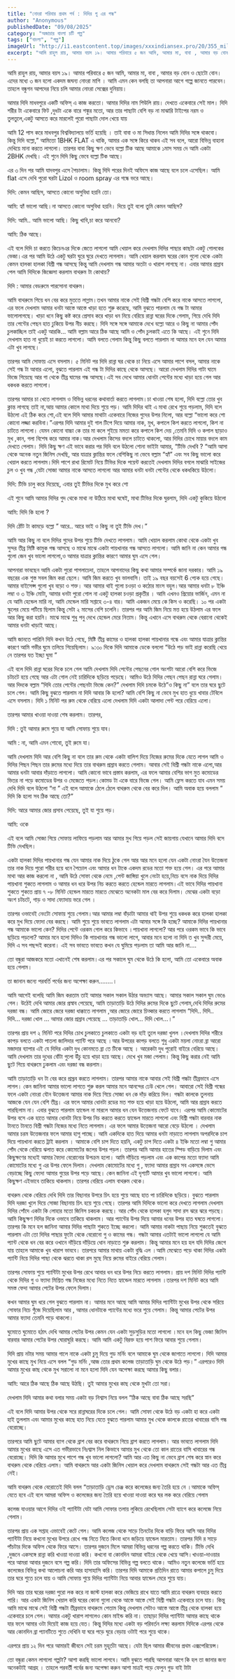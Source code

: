 ```yaml
---
title: "নোংরা পরিবার প্রথম পর্ব : দিদির গু এর গন্ধ"
author: "Anonymous"
publishedDate: "09/08/2025"
category: "অজাচার বাংলা চটি গল্প"
tags: ["বাংলা", "গল্প"]
imageUrl: "http://i1.eastcontent.top/images/xxxindiansex.pro/20/355_milf_gets.jpg"
excerpt: "আমি রাহুল রায়, আমার বয়স ১৯। আমার পরিবারে ৫ জন আমি, আমার মা, বাবা , আমার বড় বোন ও ছোটো বোন। এদের মধ্যে ৩ জন হলো একদম জঘন্য নোংরা মাগি । আমি এমন কেন বলছি তা আপনারা আগে গল্পে জানতে পারবেন। তাহলে বন্ধু..."
---
```


আমি রাহুল রায়, আমার বয়স ১৯। আমার পরিবারে ৫ জন আমি, আমার মা, বাবা , আমার বড় বোন ও ছোটো বোন। এদের মধ্যে ৩ জন হলো একদম জঘন্য নোংরা মাগি । আমি এমন কেন বলছি তা আপনারা আগে গল্পে জানতে পারবেন। তাহলে বন্ধুগন আপদের নিয়ে চলি আমার নোংরা সেক্সের দুনিয়ায়।


আমার দিদি মাধবপুরে একটি অফিস্ এ কাজ করতো। আমার দিদির নাম শিউলি রায়। দেখতে একেবারে সেই মাল। দিদি শরীর টা একেবারে ফিট ,দুধটা একে বারে শঙ্কুর মতো, আর তার পাছাটা বেশি বড় না মাঝারি টাইপের নরম ও তুলতুলে,একটু আসতে করে মারলেই পুরো পাছাটা দোল খেয়ে যায়


আমি 12 পাস করে মাধবপুর বিশ্ববিদ্যালয়ে ভর্তি হয়েছি । তাই বাবা ও মা সিধান্ত নিলেন আমি দিদির সঙ্গে থাকবো। কিন্তু দিদি বল্লো,” আমিতো 1BHK FLAT এ থাকি, আমার এক সঙ্গে কিরে থাকব এই সব বলে, আরো বিভিন্ন বাহানা দেখিয়ে মানা করতে লাগলো। তারপর বাবা কিছু ক্ষণ ভেবে বল্লো টিক আছে আমাকে ১মাস সময় দে আমি একটা 2BHK দেখছি। এই শুনে দিদি কিছু ভেবে বল্লো টিক আছে।


এর ৩ দিন পর আমি যাদবপুর এসে পৈচালাম। কিন্তু দিদি পরের দিনই অফিসে কাজ আছে বলে চলে এসেছিল। আমি flat এসে দেখি পুরো ঘরটা Lizol ও room spray এর গন্ধে ভরে আছে।

দিদি: কেমন আছিস, আসতে কোনো অসুবিধা হয়নি তো।

আমি: হ্যাঁ ভালো আছি।না আসতে কোনো অসুবিধা হয়নি। দিয়ে তুই বলো তুমি কেমন আছিস?

দিদি: আমি.. আমি ভালো আছি। কিছু খাবি,চা করে আনবো?

আমি: ঠিক আছে।

এই বলে দিদি চা করতে কিচেনএর দিকে জেতে লাগলো আমি খেয়াল করে দেখলাম দিদির পাছার কাছটা একটু গোলকের ভেজা।এর পর আমি উঠে একটু ঘরটা ঘুরে ঘুরে দেখতে লাগলাম। আমি খেয়াল করলাম ঘরের কোন গুলো থেকে একটা কেমন হালকা হালকা বিশ্রী গন্ধ আসছে কিন্তু আমি দেখলাম গন্ধ আমার অতটা ও খারাপ লাগছে না। এবার আমার প্রস্রাব পেল আমি দিদিকে জিজ্ঞেসা করলাম বাথরুম টা কোথায়?

দিদি : আমার বেডরুমে পারসোনা বাথরুম।

আমি বাথরুমে গিয়ে ধন বের করে মুততে লাগ্লাম।তখন আমার নাকে সেই বিশ্রী গন্ধটা বেশি করে নাকে আসতে লাগলো, এর ফলে দেখলাম আমার ধনটা আস্তে আস্তে খাড়া হতে শুরু করেছে, আমি বুঝতে পারলাম যে গন্ধ টা আমার ভালোলাগছে। খাড়া ধনে কিছু কষ্ট করে প্রেসাব করে খাড়া ধন নিয়ে বেরিয়ে রান্না ঘরের দিকে গেলাম, গিয়ে দেখি দিদি তার পেন্টের পেছন হাত ঢুকিয়ে উপর নীচ করছে। দিদি সঙ্গে সঙ্গে আমাকে দেখে বল্লো আরে ও কিছু না আমার পোঁদ চুলকাচ্ছিল তাই একটু আরকি… আমি বল্লাম আরে ঠিক আছে আমি ও পোঁদ চুলকাই এতে কি আছে। এই শুনে দিদি দেখলাম হাত না ধুয়েই চা করতে লাগলো। আমি বলতে গেলাম কিন্তু কিছু বলতে পারলাম না আমার মনে হল যেন আমার এটা খুব লাগছে।

তারপর আমি সোফায় এসে বসলাম। ৫ মিনিট পর দিদি রান্না ঘর থেকে চা নিয়ে এসে আমার পাশে বসল, আমার নাকে সেই গন্ধ টা আবার এলো, বুঝতে পারলাম এই গন্ধ টা দিদির কাছে থেকে আসছে। আরো দেখলাম দিদির গাটা ঘামে ভিজে গিয়েছে আর গা থেকে তীব্র ঘামের গন্ধ আসছে।এই সব দেখে আমার ধোনটা পেন্টের মধ্যে খাড়া হয়ে গেল আর ধকধক করতে লাগলো।

তারপর আমার চা খেতে লাগলাম ও বিভিন্ন ধরনের কথাবার্তা করতে লাগলাম।চা খাওয়া শেষ হলো, দিদি বল্লো তোর খুব ক্লান্ত লাগছে তাই না,আয় আমার কোলে মাথা দিয়ে শুয়ে পড়। আমি দিদির থাই এ মাথা রেখে শুয়ে পড়লাম, দিদি বলে উঠলো এই ঠিক করে শো,এই বলে দিদি আমার মাথাটা একেবারে নিজের গুদের উপর নিলো, আর বল্লো “ভালো করে শো কোনো লজ্জা করবিনা।”এরপর দিদি আমার দুই গাল টিপে দিয়ে আমার নাক, মুখ, কপালে কিশ করতে লাগলো, কিশ না চাটতে লাগলো। যেমন কোনো বাচ্চা কে তার মা কলে শুইয়ে মমতা করে কপালে কিশ দেয় ,তেমনি দিদি ও কপাল ছাড়াও মুখ ,কান, গলা বিশেষ করে আমার নাক।আর দেখলাম কিসের বদলে চাটতে থাকলো, আর দিদির চোখে মায়ার বদলে কাম দেখতে পেলাম। দিদি কিছু ক্ষণ এই ভাবে করার পর দিদি বলে উঠলো শোনা ভাইটা আমার, “টিভি দেখবি ? “আমি আসা থেকে অনেক নতুন জিনিস দেখছি, আর যাত্রার ক্লান্তির ফলে বেশিকিছু না ভেবে বল্লাম “হ্যাঁ” এবং সব কিছু ভালো করে খেয়াল করতে লাগলাম।দিদি পাশে রাখা রিমোট নিয়ে টিভির দিকে পয়েন্ট করতেই দেখলাম দিদির বগলে মাঝারি সাইজের চুল ও খুব গন্ধ ,যেটা সোজা আমার নাকে আসতে লাগলো আর আমার ধনটা ধনটা পেন্টের থেকে ধকধকিয়ে উঠলো।

দিদি: টিভি চালু করে দিয়েছে, এবার তুই টিভির দিকে মুখ করে শো

এই শুনে আমি আমার দিদির গুদ থেকে মাথা না উঠিয়ে মাথা ঘষেই, মাথা টিভির দিকে ঘুরলাম, দিদি একটু কুকিয়ে উঠলো

আমি: দিদি কি হলো ?

দিদি ঠোঁট টা কামড়ে বল্লো ” আরে.. আরে ভাই ও কিছু না তুই টিভি দেখ।”

আমি আর কিছু না বলে দিদির গুদের উপর শুয়ে টিভি দেখতে লাগলাম। আমি খেয়াল করলাম কোথা থেকে একটা খুব সুন্দর তীব্র মিষ্টি কামুক গন্ধ আসছে ও মাঝে মাঝে একটা পায়খানার গন্ধ আসতে লাগলো। আমি জানি না কেন আমার গন্ধ গুলো জেন খুব ভালো লাগলো,ও আমার যাত্রার ক্লান্তির কারণে আমার ঘুম এসে গেল।


আপনারা ভাবছেন আমি একটা পুরো পাগলাচেদা, তাহলে আপনাদের কিছু কথা আমার সম্পর্কে জানা দরকার। আমি ১৯ বছরের এক শুস্ত সবল জিম করা ছেলে। আমি জিম করতে খুব ভালবাসি। তাই ১৯ বছর বয়সেই 6 প্যেক হয়ে গেছে। আমার বাইসেপ্স গুলো খুব বড়ো ও শক্ত। আর আমার থাই গুলো চওড়া ও কঠোর মাংস বহুল।আর আমার ধনটা ৮ ইঞ্চি লম্বা ও ৩ ইঞ্চি মোটা, আমার ধনটা পুরো গোল না একটু হালকা চওড়া প্রকৃতীর । আমি এখনও প্রিয়োর‌ ভার্জিন, এমন না যে আমি হেন্ডেল মারি না, আমি মেন্ডেল মারি সপ্তাহে ৩-৪ বার। আমি একজন মেয়ে কে কিস ও করেছি। ১০ পর একটা স্কুলের মেয়ে পটিয়ে ছিলাম কিন্তু সেটা ২ মাসের বেশি চলেনি। তারপর পর আমি জিম নিয়ে মত্ত হয়ে উঠলাম এর ফলে আর কিছু করা হয়নি। মাঝে মাঝে শুধু পনু দেখে হেন্ডেল মেরে নিতাম। কিন্তু এখানে এসে বাথরুম থেকে বেরানো থেকেই আমার ধনটা খাড়াই আছে।

আমি জানতে পারিনি দিদি কখন উঠে গেছে, মিষ্টি তীব্র কামের ও হালকা হালকা পায়খানার গন্ধে এবং আমার যাত্রার ক্লান্তির কারণে আমি গভীর ঘুমে তলিয়ে গিয়েছিলাম। ৯:৩০ দিকে দিদি আমাকে ডেকে বললো “উঠে পড় ভাই রান্না করেছি খেয়ে নে তারপর যত ইচ্ছা ঘুমা ”

এই বলে দিদি রান্না ঘরের দিকে চলে গেল আমি দেখলাম দিদি পেন্টের পেছনের গোল অংশটা আরো বেশি করে ভিজে চটচটে হয়ে গেছে আর এটা গোল নেই চারিদিকে ছড়িয়ে পড়েছে। আমিও উঠে দিদির পেছন পেছন রান্না ঘরে গেলাম। আর দিদকে বল্লাম “দিদি তোর পেন্টের পেছনটা ভিজে কেন?” দেখলাম দিদি চমকে উঠে”ও কিছু না” বলে তার ঘরে ছুটে চলে গেল। আমি কিছু বুঝতে পারলাম না দিদি আবার কি হলো? আমি বেশি কিছু না ভেবে মুখ হাত ধুয়ে খাবার টেবিলে এসে বসলাম। দিদি ১ মিনিট পর রুম থেকে বেরিয়ে এলো দেখলাম দিদি একটা আলাদা পেন্ট পরে বেরিয়ে এলো।

তারপর আমার খাওয়া দাওয়া শেষ করলাম। তারপর,

দিদি : তুই আমার রুমে শুয়ে যা আমি সোফায় শুয়ে যাব।

আমি : না, আমি এমন শোবো, তুই রুমে যা।

আমি দেখলাম দিদি আর বেশি কিছু না বলে তার রুম থেকে একটা বালিশ দিয়ে নিজের রুমের দিকে যেতে লাগল আমি ও দিদির পিছন পিছন তার রুমের মধ্যে দিয়ে তার বাথরুম প্রস্রাব করতে গেলাম। আবার সেই বিশ্রী গন্ধটা নাকে এলো,আর আমার ধনটা আবার দাঁড়াতে লাগলো। আমি কোনো ভাবে প্রস্তাব করলাম, এর ফলে আমার বেশির ভাগ মুত কমোডের ভিতর না পড়ে কমোডের উপর ও মেজেতে পড়ল।কোমড টা একে বারে ভিজে গেল। আমি ফ্লেস করতে যাব এমন সময় দেখি দিদি বলে উঠলো “না ” এই বলে আমাকে ঠেলে ঠেলে বাথরুম থেকে বের করে দিল। আমি অবাক হয়ে বললাম ” দিদি কি হলো সব ঠিক আছে তো?”

দিদি: আরে আমার জোর প্রসাব পেয়েছে, তুই যা শুয়ে পড়।

আমি: ওকে

এই বলে আমি সোজা গিয়ে সোফায় লাফিয়ে পড়লাম আর আমার মুখ গিয়ে পড়ল সেই জায়গায় যেখানে আমার দিদি বসে টিভি দেখছিল।

একটা হালকা দিদির পায়খানার গন্ধ যেন আমার নাক দিয়ে ঠুকে গেল আর আর মনে হলো যেন একটা নোংরা যৈন উত্তেজনা তার নাক দিয়ে পুরো শরীর হয়ে ধনে পৈচোল এবং আমার ধন টাকে একদম রডের মতো শক্ত হয়ে গেল। এর পরে আমার মাথা আর কাজ করলো না , আমি উঠে সোফা থেকে নেমে ,পেন্ট জাঙ্গিয়া খুলে নেংটা হয়ে,নিচে বসে নাক দিয়ে দিদির পায়খানা শুকতে লাগলাম ও আমার ধন ধরে উপর নিচ করতে করতে হেন্ডেল মারতে লাগলাম।এই ভাবে দিদির পায়খানা শুকতে শুকতে প্রায় ৭ -৮ মিনিট হেন্ডেল মারতে মারতে মেঝেতে অনেকটা মাল বের করে দিলাম। মেঝের একটা বড়ো অংশ চটচটে, গাড় ও সাদা ফ্যোদায় ভরে গেল ।


তারপর ওভাবেই নেংটো সোফায় শুয়ে গেলাম।আর আমার লম্বা বাঁড়াটা আমার থাই উপর শুয়ে ধকধক করে হালকা হালকা করে মুখ দিয়ে ফ্যেদা বের করছে। আমি শুয়ে শুয়ে ভাবতে লাগলাম এটা আমার সঙ্গে কি হচ্ছে? আমাকে দিদির পায়খানার গন্ধ আমাকে ভালো কেন? দিদির পেন্টে ওরকম গোল করে কিভাবে ।পায়খানা লাগলো? আর পরে ওরকম ভাবে কি ভাবে ছড়িয়ে পড়লো? আমার মনে হলো দিদিও কি পায়খানার গন্ধ ভালো লাগে, আবার মনে হলো না দিদি ত খুব সুন্দরী মেয়ে, দিদি এ সব পছন্দই করেনা। এই সব ভাবতে ভাবতে কখন যে ঘুমিয়ে পড়লাম তা আমি আর জানি না….

তো বন্ধুরা আজকরে মতো এখানেই শেষ করলাম।এর পর সকালে ঘুম থেকে উঠে কি হলো, আমি তো একেবারে অবাক হয়ে গেলাম।

তা জানান জন্যে পরবর্তি পর্বের জন্য অপেক্ষা করুন……..।

আমি আগেই বলেছি আমি জিম করতাম তাই আমার সকাল সকাল উঠার অভ্যাস আছে। আমার সকাল সকাল ঘুম ভেঙে গেল। উঠেই দেখি আমার জোর প্রস্বাব পেয়েছে, আমি তাড়াতাড়ি উঠে দিদির রুমের দিকে ছুটে গেলাম,দেখি দিদির রুমের দরজা বন্ধ। আমি জোরে জেরে দরজা ধাক্কাতে লাগলাম ,আর জোরে জোরে চিত্কার করতে লাগলাম “দিদি.. দিদি.. দিদি… দরজা খোল … আমার জোর প্রস্রাব পেয়েছে … তাড়াতাড়ি খোল… দিদি খোল…।”

তারপর প্রায় দশ ২ মিনিট পরে দিদির চোখ চুলকাতে চুলকাতে একটা বড় হাই তুলে দরজা খুলল ।দেখলাম দিদির শরীরে কাপড় বলতে একটা পাতলা জালিদার প্যান্টি পরে আছে ।আর উপরের কাপড় বলতে শুধু একটা ময়লা নোংরা ব্রা আরো মজাদার ব্যাপার এই যে দিদির একটা দুধ কোনমতে ব্রা তে টিকে আছে । আরেকটা দুধ পুরোই বাইরে বেরিয়ে আছে।আমি দেখলাম তার দুধের বোঁটা গুলো উঁচু হয়ে খাড়া হয়ে আছে। দেখে খুব মজা পেলাম। কিন্তু কিছু করার নেই আমি ছুটে গিয়ে বাথরুমে ঢুকলাম এবং দরজা বন্ধ করলাম।

আমি তাড়াতাড়ি ধন টা বের করে প্রস্রূব করতে লাগলাম। তারপর আমার নাকে আবার সেই বিশ্রী গন্ধটা তীব্রভাবে এসে লাগল। কেন জানিনা আমার ভালো লাগতে শুরু করল আমার মনে আনন্দের ঢেউ খেলে গেল। আবারো সেই বিশ্রী গন্ধের ফলে একটা নোংরা যৌন উত্তেজনা আমার নাক দিয়ে গিয়ে সোজা ধন কে দাঁড় করিয়ে দিল। গন্ধটা কালকে তুলনায় আজকে যেন যেন বেশি তীব্র। এর ফলে আমার ধোনটা রডের মত শক্ত হয়ে খাড়া হয়ে উঠলো, আমি আর প্রস্রাব করতে পারছিলাম না। এবার বুঝতে পারলাম হ্যান্ডেল না মারলে আমার ধন যেন উত্তেজনায় ফেটে যাবে। এরপর আমি কোমোটের উপর বসে এক হাতে আমার ধোনটা নিয়ে উপর নিচ করতে করতে হ্যান্ডেল মারতে লাগলো এবং বিশ্রী গন্ধটা বারবার নাক টানতে টানতে বিশ্রী গন্ধটা নিজের মধ্যে নিতে লাগলাম। এর ফলে আমার উত্তেজনা আরো বেড়ে উঠলো । দেখলাম আমার চরম উত্তেজনার ফলে আমার হাগু পাচ্ছে। আমি একদিকে হাত দিয়ে আমার ধনটা নাড়াতে লাগলাম অপরদিকে চাপ দিয়ে পায়খানা করতে ট্রাই করলাম । আমাকে বেশি চাপ দিতে হয়নি, একটু চাপ দিতে একটা ৪ ইঞ্চি মতো লম্বা গু আমার পোঁদ থেকে বেরিয়ে ঝলাত করে কোমোটের জলের উপর পড়ল। তারপর আমি আমার হাতের স্পিড বাড়িয়ে দিলাম এবং কিছুক্ষণের মধ্যেই আমার ফ্যৈদা বেরোনোর উপক্রম হলো। আমি দাঁড়িয়ে পড়লাম এবং এক কাপের মতো ফ্যাদা আমি কোমোটের মধ্যে গু এর উপর ফেলে দিলাম। দেখলাম কোমোটের মধ্যে গু , ফ্যাদা আমার প্রস্রাব সব একসঙ্গে ভেসে বেড়াচ্ছে কিছু ফ্যেদা আমার গুয়ের উপর পড়ে আছে। কেন জানিনা এই দৃশ্যটি আমার খুব ভালো লাগলো। আমি কিছুক্ষণ এইভাবে তাকিয়ে থাকলাম। তারপর বেরিয়ে এলাম বাথরুম থেকে।

বাথরুম থেকে বেরিয়ে দেখি দিদি তার বিছানার উপরে চিৎ হয়ে শুয়ে আছে হাত পা চারিদিকে ছড়িয়ে। বুঝতে পারলাম দিদি দরজা খুলে দিয়ে সোজা বিছানায় চিৎ হয়ে শুয়ে গেছে। তারপর আমি দিদিকে ভালো করে দেখতে লাগলাম দেখলাম দিদির পোঁদে একটা কি লোহার মতো জিনিস চকচক করছে। আর পোঁদ থেকে হালকা হলুদ সাদা রস ঝরে ঝরে পড়ছে। আমি কিছুক্ষণ দিদির দিকে ওভাবে তাকিয়ে থাকলাম। আর প্যান্টের উপর দিয়ে আমার ধনের উপর হাত ঘষতে লাগলো। তারপর কি মনে হল জানিনা আমার দিদির পাছাটা শুকতে ইচ্ছে করলো। আমি আমার নাকটা পাছায় নিয়ে শুকতেই বুঝতে পারলাম এটা তো দিদির পাছার ফুটো থেকে বেরোনো গু ও কামের গন্ধ। গন্ধটা আমার এতটাই ভালো লাগলো যে আমি প্যান্ট থেকে ধন বের করে ওখানে দাঁড়িয়ে দাঁড়িয়ে ধোন নাড়াতে শুরু করলাম। কিন্তু আমার মনে হয় হল যদি দিদির জেগে যায় তাহলে আমাকে খুব খারাপ ভাববে। তারপরে আমার মাথায় একটা বুদ্ধি এল ।আমি মেঝেতে পড়ে থাকা দিদির একটা প্যান্টি নিয়ে দিদির পাছা থেকে ঝরতে থাকা রস মুছে নিয়ে রুমের বাইরে বেরিয়ে গেলাম।

তারপর সোফায় শুয়ে প্যান্টিটা মুখের উপর রেখে আবার ধন ধরে উপর নিচে করতে লাগলাম। প্রায় দশ মিনিট দিদির প্যান্টি থেকে দিদির গু ও ফ্যাদা মিশ্রিত গন্ধ নিজের মধ্যে নিতে নিতে হ্যান্ডেল মারতে লাগলাম ।তারপর দশ মিনিট করে আমি সমস্ত ফেদা আমার পেটের উপর ফেলে দিলাম।

কখন আমার ঘুম ধরে গেল বুঝতে পারলাম না। আমার মনে আছে আমি আমার দিদির প্যান্টিটা মুখের উপর থেকে সরিয়ে সোফার নিচে গুঁজে দিয়েছিলাম আর , আমার ধোনটাকে প্যান্টের মধ্যে ভরে শুয়ে গেলাম। কিন্তু আমার পেটের উপর আমার ফ্যাদা তেমনি পড়ে থাকলো।

ঘুমোতে ঘুমোতে হঠাৎ দেখি আমার পেটের উপর কেমন যেন একটা সুড়সুড়ির মতো লাগলো ।মনে হল কিছু ভেজা জিনিস বারবার আমার পেটের উপর ঘোরাঘুরি করছে। আমি আমি একটু বিরক্ত হয়ে পাশ ফিরে আবার শুয়ে গেলাম।

দিদি প্রায় নটার সময় আমার গালে নাকে একটা চুমু দিয়ে গুড মর্নিং বলে আমাকে ঘুম থেকে জাগাতে লাগলো। দিদি আমার মুখের কাছে মুখ নিয়ে এসে বলল “গুড মর্নিং ,আজ তোর প্রথম কলেজ তাড়াতাড়ি ঘুম থেকে উঠে পড়।” এরপরেও দিদি আমার মুখের কাছ থেকে মুখ সরালো না মনে হলো দিদি যেন অপেক্ষা করছে আমার কিছু বলার।

আমি: আরে ঠিক আছে ঠিক আছে উঠছি। তুই আমার মুখের কাছ থেকে মুখটা তো সরা।

দেখলাম দিদি আমার কথা বলার সময় একটা বড় নিশ্বাস নিয়ে বলল “ঠিক আছে বাবা ঠিক আছে সরছি”

এই বলে দিদি আমার উপর থেকে সরে রান্নাঘরের দিকে চলে গেল। আমি সোফা থেকে উঠে বড় একটা হা করে একটা হাই তুললাম এবং আমার মুখের কাছে হাত নিয়ে যেতে বুঝতে পারলাম আমার মুখ থেকে কালকে রাতের খাবারের বাসি গন্ধ বেরোচ্ছে।

তারপরে আমি ছুটে আমার ব্যাগ থেকে ব্রাশ বের করে বাথরুমে গিয়ে ব্রাশ করতে লাগলাম। আর ভাবতে লাগলাম দিদি আমার মুখের কাছে এসে এত গভীরভাবে নিঃশ্বাস নিল কিভাবে আমার মুখ থেকে তো কাল রাতের বাসি খাবারের গন্ধ বেরোচ্ছে। দিদি কি আমার মুখে পাশে গন্ধ খুব ভালো লাগলো? আমি আর এত কিছু না ভেবে ব্রাশ শেষ করে স্নান করে বাথরুম থেকে বেরিয়ে এলাম। আমি বাথরুমে আর একটা জিনিস খেয়াল করে দেখলাম বাথরুমে সেই গন্ধটা আর এত তীব্র নেই।

আমি বাথরুম থেকে বেরোতেই দিদি বলল “তাড়াতাড়ি ড্রেস চেঞ্জ করে কলেজের জন্য তৈরি হয়ে নে ।আমাকে অফিস্ যেতে হবে এই বলে আমরা অফিস ও কলেজের জন্য তৈরি হয়ে খাওয়া দাওয়া করে ঘর লক করে বেরিয়ে গেলাম

কলেজ যাওয়ার আগে দিদির ওই প্যান্টিটা যেটা আমি সোফার তলায় লুকিয়ে রেখেছিলাম সেটা ব্যাগে করে কলেজে নিয়ে গেলাম।

তারপর প্রায় এক সপ্তাহ এভাবেই কেটে গেল। আমি কলেজ থেকে সাড়ে তিনটের দিকে বাড়ি ফিরে আসি আর দিদির প্যান্টিটা নিয়ে কখনো মুখের উপরে রেখে গন্ধ নিতে নিতে কিংবা ধনে জড়িয়ে হ্যান্ডেল মারতাম। তারপর দিদি র সাড়ে পাঁচটার দিকে অফিস থেকে ফিরে আসে। তারপর দুজনে মিলে আমরা বিভিন্ন ধরনের গল্প করতে থাকি। টিভি দেখি ,দুজনে একসঙ্গে রান্না করি খাওয়া দাওয়া করি। কখনো বা কোনদিন আমরা বাইরে থেকে খেয়ে আসি।খাওয়া-দাওয়ার পরে আমরা আবার দুজনে বসে গল্প করি। দিদি তার অফিসের বিভিন্ন গল্প বলতে থাকে। আমিও নতুন কলেজে ভর্তি হয়ে কলেজের বিভিন্ন কথা আলোচনা করি আর হাসাহাসি করি। তারপর দিদি আমাকে প্রতিদিন রাতে আমার কপালে চুমু দিয়ে তার ঘরে শুতে চলে যায় ও আমি সোফায় শুয়ে দিদির প্যান্টিটা নিয়ে আবার হ্যান্ডেল মেরে শুয়ে যায়।

দিদি আর তার ঘরের দরজা পুরো লক করে না জাস্ট হালকা করে ভেজিয়ে রাখে যাতে আমি রাত্রে বাথরুম ব্যবহার করতে পারি। আর একটা জিনিস খেয়াল করি ঘরের কোনা গুলো থেকে আস্তে আস্তে সেই বিশ্রী গন্ধটা একেবারে চলে যায়। কিন্তু আমি মাঝে মাঝে সেই বিশ্রী গন্ধটা তীব্রভাবে বাথরুমে পেতাম কিন্তু দেখলাম সেটাও আস্তে আস্তে তীব্র থেকে হালকা হয়ে একেবারে চলে গেল। আমার একটু খারাপ লাগলেও কোন মাইন্ড করি না। তাছাড়া দিদির প্যান্টিটা আমার কাছে থাকে যার ফলে আমার ওটা দিয়েই কাজ হয়ে যেত। কিন্তু দিদির মধ্যে একটা বড় পরিবর্তন লক্ষ্য করলাম দিদিকে এরপর থেকে আর কোনদিন ব্রা প্যানটিতে শুতে দেখিনি যা ঘরে পড়ে ঘুরে বেড়ায় ওটাই পরে শুয়ে থাকে।

এরপরে প্রায় ১২ দিন পরে আমারই জীবনে সেই চরম মুহূর্তটা আছে। যেটা ছিল আমার জীবনের প্রথম এক্সপেরিয়েন্স।

তো বন্ধুরা কেমন লাগলো গল্পটা? আশা করছি ভালো লাগবে। আমি বুঝতে পারছি আপনারা আগে কি হল তা জানার জন্য অনেকটাই আগ্রহ । তাহলে পরবর্তী পর্বের জন্য অপেক্ষা করুন আশা মাত্রই পড়ে ফেলুন গুড বাই টাটা
